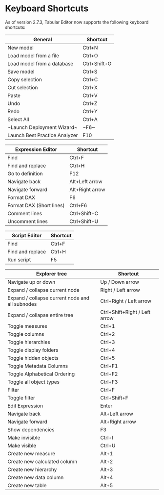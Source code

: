 # Keyboard Shortcuts

As of version 2.7.3, Tabular Editor now supports the following keyboard shortcuts:

| General                                                    | Shortcut                             |
| ---------------------------------------------------------- | ------------------------------------ |
| New model                                                  | Ctrl+N                               |
| Load model from a file                                     | Ctrl+O                               |
| Load model from a database                                 | Ctrl+Shift+O                         |
| Save model                                                 | Ctrl+S                               |
| Copy selection                                             | Ctrl+C                               |
| Cut selection                                              | Ctrl+X                               |
| Paste                                                      | Ctrl+V                               |
| Undo                                                       | Ctrl+Z                               |
| Redo                                                       | Ctrl+Y                               |
| Select All                                                 | Ctrl+A                               |
| ~Launch Deployment Wizard~ | ~F6~ |
| Launch Best Practice Analyzer                              | F10                                  |

| Expression Editor                           | Shortcut        |
| ------------------------------------------- | --------------- |
| Find                                        | Ctrl+F          |
| Find and replace                            | Ctrl+H          |
| Go to definition                            | F12             |
| Navigate back                               | Alt+Left arrow  |
| Navigate forward                            | Alt+Right arrow |
| Format DAX                                  | F6              |
| Format DAX (Short lines) | Ctrl+F6         |
| Comment lines                               | Ctrl+Shift+C    |
| Uncomment lines                             | Ctrl+Shift+U    |

| Script Editor    | Shortcut |
| ---------------- | -------- |
| Find             | Ctrl+F   |
| Find and replace | Ctrl+H   |
| Run script       | F5       |

| Explorer tree                                   | Shortcut                      |
| ----------------------------------------------- | ----------------------------- |
| Navigate up or down                             | Up / Down arrow               |
| Expand / collapse current node                  | Right / Left arrow            |
| Expand / collapse current node and all subnodes | Ctrl+Right / Left arrow       |
| Expand / collapse entire tree                   | Ctrl+Shift+Right / Left arrow |
| Toggle measures                                 | Ctrl+1                        |
| Toggle columns                                  | Ctrl+2                        |
| Toggle hierarchies                              | Ctrl+3                        |
| Toggle display folders                          | Ctrl+4                        |
| Toggle hidden objects                           | Ctrl+5                        |
| Toggle Metadata Columns                         | Ctrl+F1                       |
| Toggle Alphabetical Ordering                    | Ctrl+F2                       |
| Toggle all object types                         | Ctrl+F3                       |
| Filter                                          | Ctrl+F                        |
| Toggle filter                                   | Ctrl+Shift+F                  |
| Edit Expression                                 | Enter                         |
| Navigate back                                   | Alt+Left arrow                |
| Navigate forward                                | Alt+Right arrow               |
| Show dependencies                               | F3                            |
| Make invisible                                  | Ctrl+I                        |
| Make visible                                    | Ctrl+U                        |
| Create new measure                              | Alt+1                         |
| Create new calculated column                    | Alt+2                         |
| Create new hierarchy                            | Alt+3                         |
| Create new data column                          | Alt+4                         |
| Create new table                                | Alt+5                         |
